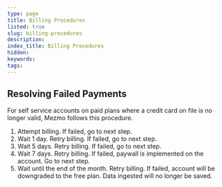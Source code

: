 ```yaml
---
type: page
title: Billing Procedures
listed: true
slug: billing-procedures
description: 
index_title: Billing Procedures
hidden: 
keywords: 
tags: 
---
```



## Resolving Failed Payments

For self service accounts on paid plans where a credit card on file is no longer valid, Mezmo follows this procedure.

1. Attempt billing. If failed, go to next step.
2. Wait 1 day. Retry billing. If failed, go to next step.
3. Wait 5 days. Retry billing. If failed, go to next step.
4. Wait 7 days. Retry billing. If failed, paywall is implemented on the account. Go to next step.
5. Wait until the end of the month. Retry billing. If failed, account will be downgraded to the free plan. Data ingested will no longer be saved.